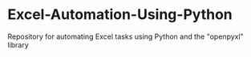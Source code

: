 # Excel-Automation-Using-Python
Repository for automating Excel tasks using Python and the "openpyxl" library
